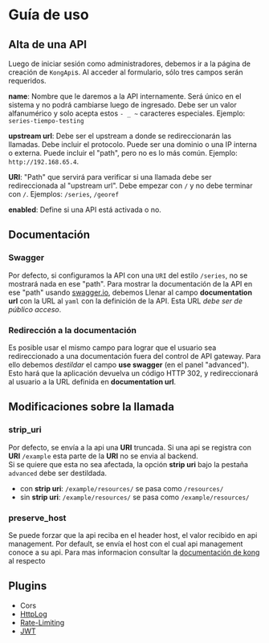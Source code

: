 # Guía de uso

## Alta de una API

Luego de iniciar sesión como administradores, debemos ir a la página de creación de `KongApi`s.
Al acceder al formulario, sólo tres campos serán requeridos.

**name**: Nombre que le daremos a la API internamente. Será único en el sistema y no podrá cambiarse luego de ingresado.
Debe ser un valor alfanumérico y solo acepta estos `- _ ~` caracteres especiales.
Ejemplo: `series-tiempo-testing`

**upstream url**: Debe ser el upstream a donde se redireccionarán las llamadas. Debe incluir el protocolo.
Puede ser una dominio o una IP interna o externa.
Puede incluir el "path", pero no es lo más común.
Ejemplo: `http://192.168.65.4`.

**URI**: "Path" que servirá para verificar si una llamada debe ser redireccionada al "upstream url".
Debe empezar con `/` y no debe terminar con `/`.
Ejemplos: `/series`, `/georef`

**enabled**: Define si una API está activada o no.


## Documentación

### Swagger

Por defecto, si configuramos la API con una `URI` del estilo `/series`, no se mostrará nada
en ese "path". Para mostrar la documentación de la API en ese "path" usando [swagger.io](http://swagger.io/), debemos
Llenar al campo **documentation url** con la URL al `yaml` con la definición de la API.
Esta URL _debe ser de público acceso_.

### Redirección a la documentación

Es posible usar el mismo campo para lograr que el usuario sea redireccionado a una documentación fuera del control de
API gateway. Para ello debemos _destildar_ el campo **use swagger** (en el panel "advanced").
Esto hará que la aplicación devuelva un código HTTP 302, y redireccionará al usuario a la URL definida en **documentation url**.

## Modificaciones sobre la llamada

### strip_uri

Por defecto, se envía a la api una **URI** truncada. Si una api se registra
con **URI** `/example` esta parte de la **URI** no se envia al backend. <br>
Si se quiere que esta no sea afectada, la opción **strip uri** bajo la pestaña `advanced` debe ser destildada.
- con **strip uri**: `/example/resources/` se pasa como `/resources/`
- sin **strip uri**: `/example/resources/` se pasa como `/example/resources/`

### preserve_host

Se puede forzar que la api reciba en el header host, el valor recibido en api management.
Por default, se envía el host con el cual api management conoce a su api. Para mas informacion consultar
la [documentación de kong](https://docs.konghq.com/0.12.x/proxy/#the-preserve_host-property) al respecto

## Plugins

- Cors
- [HttpLog](plugins/http_log.md)
- [Rate-Limiting](plugins/rate_limiting.md)
- [JWT](plugins/jwt.md)